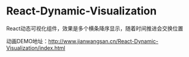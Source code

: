 # React-Dynamic-Visualization
React动态可视化组件，效果是多个横条降序显示，随着时间推进会交换位置

动画DEMO地址：http://www.jianwangsan.cn/React-Dynamic-Visualization/index.html